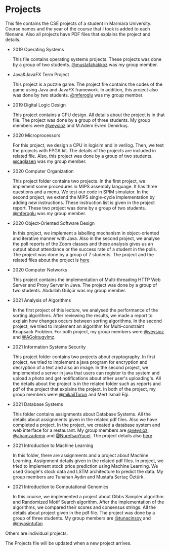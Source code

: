 

# Projects

  This file contains the CSE projects of a student in Marmara University. Course names and the year of the course that I took is added to each filename. Also all projects have PDF files that explains the project and details.

* 2019 Operating Systems

  This file contains operating systems projects. These projects was done by a group of two students. [@mustafahakkoz](https://github.com/mustafahakkoz) was my group member.
  
  
  
* Java&JavaFX Term Project

  This project is a puzzle game. The project file contains the codes of the game using Java and JavaFX framework. In addition, this project also was done by two students. [@mferoglu](https://github.com/mferoglu) was my group member.

  

* 2019 Digital Logic Design

  This project contains a CPU design. All details about the project is in that file. The project was done by a group of three students. My group members were [@veysioz](https://github.com/veysioz) and M.Adem Evren Demirkuş.

  

* 2020 Microprocessors
  
  For this project, we design a CPU in logisim and in verilog. Then, we test the projects with FPGA kit. The details of the projects are included in related file. Also, this project was done by a group of two students. [@caglasen](https://github.com/caglasen) was my group member.
  
  
  
* 2020 Computer Organization
  
  This project folder contains two projects. In the first project, we implement some procedures in MIPS assembly language. It has three questions and a menu. We test our code in SPIM simulator. In the second project, we extend the MIPS single-cycle implementation by adding new instructions. These instruction list is given in the project report. These two project was done by a group of two students. [@mferoglu](https://github.com/mferoglu) was my group member.
  
  
  
* 2020 Object-Oriented Software Design

  In this project, we implement a labelling mechanism in object-oriented and iterative manner with Java. Also in the second project, we analyse the poll reports of the Zoom classes and these analysis gives us an output about attendance or the success rate of a student in the polls. The project was done by a group of 7 students. The project and the related files about the project is [here](https://github.com/enesgarip/CSE3063F20P1_GRP19 )
  
  
  
* 2020 Computer Networks

  This project contains the implementation of Multi-threading HTTP Web Server and Proxy Server in Java.  The project was done by a group of two students. Abdullah Gülçür was my group member.

  

* 2021 Analysis of Algorithms

  In the first project of this lecture, we analysed the performance of the sorting algorithms. After reviewing the results, we made a report to explain how changes occurs between sorting algorithms. In the second project, we tried to implement an algorithm for Multi-constraint Knapsack Problem.  For both project, my group members were [@veysioz](https://github.com/veysioz) and [@AGoktugylmz](https://github.com/AGoktugylmz).

  

- 2021 Information Systems Security

  This project folder contains two projects about cryptography. In first project, we tried to implement a java program for encryption and decryption of a text and also an image. In the second project, we implemented a server in java that users can register to the system and upload a photo and get notifications about other user's uploading's. All the details about the project is in the related folder such as reports and pdf of the project that explains the project. In both of the project, my group members were  [@mikailTorun](https://github.com/mikailTorun) and Mert İsmail Eği.

  

- 2021 Database Systems

  This folder contains assignments about Database Systems. All the details about assignments given in the related pdf files. Also we have completed a project. In the project, we created a database system and web interface for a restaurant. My group members are [@veysioz](https://github.com/veysioz), [@ahamzademir](https://github.com/ahamzademir) and [@NurefsanYucel](https://github.com/NurefsanYucel). The project details also [here](https://github.com/enesgarip/CSE3055-Database-Systems-2021)

  

- 2021 Introduction to Machine Learning

  In this folder, there are assignments and a project about Machine Learning. Assignment details given in the related pdf files. In project, we tried to implement stock price prediction using Machine Learning. We used Google's stock data and LSTM architecture to predict the data. My group members are Tunahan Aydın and Mustafa Sertaç Öztürk.

  

- 2021 Introduction to Computational Genomics

  In this course, we implemented a project about Gibbs Sampler algorithm and Randomized Motif Search algorithm. After the implementation of the algorithms, we compared their scores and consensus strings. All the details about project given in the pdf file. The project was done by a group of three students. My group members are [@tunacinsoy](https://github.com/tunacinsoy) and [@myasintufan](https://github.com/myasintufan)

  

Others are individual projects. 

The Projects file will be updated when a new project arrives.
